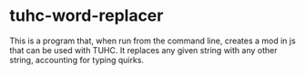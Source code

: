# tuhc-word-replacer
This is a program that, when run from the command line, creates a mod in js that can be used with TUHC. It replaces any given string with any other string, accounting for typing quirks.
